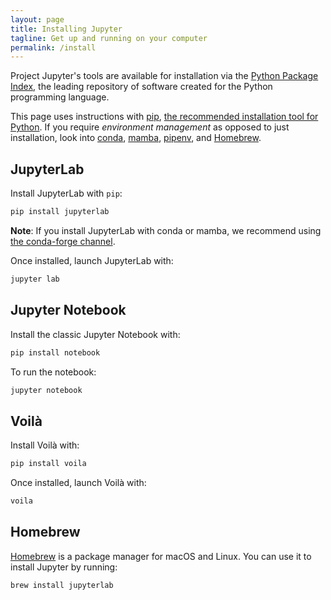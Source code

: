 ```yaml
---
layout: page
title: Installing Jupyter
tagline: Get up and running on your computer
permalink: /install
---
```


Project Jupyter's tools are available for installation via the [Python Package Index](https://pypi.org/), the leading repository of software created for the Python programming language.

This page uses instructions with [pip](https://pip.pypa.io/en/stable/), [the recommended installation tool for Python](https://packaging.python.org/en/latest/guides/tool-recommendations/#installation-tool-recommendations). If you require _environment management_ as opposed to just installation, look into [conda](https://docs.conda.io/), [mamba](https://mamba.readthedocs.io/), [pipenv](https://pipenv.pypa.io/), and [Homebrew](https://brew.sh).

## JupyterLab

Install JupyterLab with `pip`:

```bash
pip install jupyterlab
```
**Note**: If you install JupyterLab with conda or mamba, we recommend using [the conda-forge channel](https://conda-forge.org/).

Once installed, launch JupyterLab with:

```bash
jupyter lab
```

## Jupyter Notebook

Install the classic Jupyter Notebook with:

```bash
pip install notebook
```

To run the notebook:

```bash
jupyter notebook
```

## Voilà

Install Voilà with:

```bash
pip install voila
```

Once installed, launch Voilà with:

```bash
voila
```

## Homebrew

[Homebrew](https://brew.sh) is a package manager for macOS and Linux.
You can use it to install Jupyter by running:

```bash
brew install jupyterlab
```
